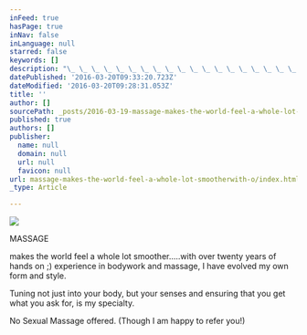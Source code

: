 ```yaml
---
inFeed: true
hasPage: true
inNav: false
inLanguage: null
starred: false
keywords: []
description: "\_ \_ \_ \_ \_ \_ \_ \_ \_ \_ \_ \_ \_ \_ \_ \_ \_ \_ \_ \_ \_ \_ \_ \_ \_ \_ \_ \_ \_ \_ \_ \_ \_ \_ \_ \_MASSAGE\_"
datePublished: '2016-03-20T09:33:20.723Z'
dateModified: '2016-03-20T09:28:31.053Z'
title: ''
author: []
sourcePath: _posts/2016-03-19-massage-makes-the-world-feel-a-whole-lot-smootherwith-o.md
published: true
authors: []
publisher:
  name: null
  domain: null
  url: null
  favicon: null
url: massage-makes-the-world-feel-a-whole-lot-smootherwith-o/index.html
_type: Article

---
```

![](https://the-grid-user-content.s3-us-west-2.amazonaws.com/f460e52d-f23b-408c-a182-2cdd13b25e3d.jpg)

MASSAGE 

makes the world feel a whole lot smoother.....with over twenty years of hands on ;) experience in bodywork and massage, I have evolved my own form and style. 

Tuning not just into your body, but your senses and ensuring that you get what you ask for, is my specialty. 

No Sexual Massage offered. (Though I am happy to refer you!)